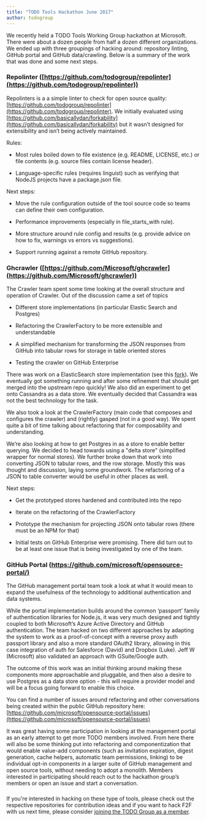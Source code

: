 ```yaml
---
title: "TODO Tools Hackathon June 2017"
author: todogroup
---
```


We recently held a TODO Tools Working Group hackathon at Microsoft. There were about a dozen people from half a dozen different organizations. We ended up with three groupings of hacking around: repository linting, GitHub portal and GitHub data/crawling. Below is a summary of the work that was done and some next steps.

### Repolinter ([https://github.com/todogroup/repolinter](https://github.com/todogroup/repolinter))

Repolinters is a a simple linter to check for open source quality: [https://github.com/todogroup/repolinter](https://github.com/todogroup/repolinter). We initially evaluated using [https://github.com/basicallydan/forkability](https://github.com/basicallydan/forkability) but it wasn’t designed for extensibility and isn’t being actively maintained.

Rules:

* Most rules boiled down to file existence (e.g. README, LICENSE, etc.) or file contents (e.g. source files contain license header).

* Language-specific rules (requires linguist) such as verifying that NodeJS projects have a package.json file.

Next steps:

* Move the rule configuration outside of the tool source code so teams can define their own configuration.

* Performance improvements (especially in file_starts_with rule).

* More structure around rule config and results (e.g. provide advice on how to fix, warnings vs errors vs suggestions).

* Support running against a remote GitHub repository.

### Ghcrawler ([https://github.com/Microsoft/ghcrawler](https://github.com/Microsoft/ghcrawler))

The Crawler team spent some time looking at the overall structure and operation of Crawler.  Out of the discussion came a set of topics

* Different store implementations (in particular Elastic Search and Postgres)

* Refactoring the CrawlerFactory to be more extensible and understandable

* A simplified mechanism for transforming the JSON responses from GitHub into tabular rows for storage in table oriented stores

* Testing the crawler on GitHub Enterprise

There was work on a ElasticSearch store implementation (see this [fork](https://github.com/craigez/ghcrawler)). We eventually got something running and after some refinement that should get merged into the upstream repo quickly! We also did an experiment to get onto Cassandra as a data store.  We eventually decided that Cassandra was not the best technology for the task.

We also took a look at the CrawlerFactory (main code that composes and configures the crawler) and (rightly) gasped (not in a good way).  We spent quite a bit of time talking about refactoring that for composability and understanding. 

We’re also looking at how to get Postgres in as a store to enable better querying.  We decided to head towards using a "delta store" (simplified wrapper for normal stores).  We further broke down that work into converting JSON to tabular rows, and the row storage.  Mostly this was thought and discussion, laying some groundwork.  The refactoring of a JSON to table converter would be useful in other places as well.

Next steps:

* Get the prototyped stores hardened and contributed into the repo

* Iterate on the refactoring of the CrawlerFactory

* Prototype the mechanism for projecting JSON onto tabular rows (there must be an NPM for that)

* Initial tests on GitHub Enterprise were promising.  There did turn out to be at least one issue that is being investigated by one of the team.

### GitHub Portal ([https://github.com/microsoft/opensource-portal/)](https://github.com/microsoft/opensource-portal/)

The GitHub management portal team took a look at what it would mean to expand the usefulness of the technology to additional authentication and data systems.

While the portal implementation builds around the common ‘passport’ family of authentication libraries for Node.js, it was very much designed and tightly coupled to both Microsoft’s Azure Active Directory and GitHub authentication. The team hacked on two different approaches by adapting the system to work as a proof-of-concept with a reverse proxy auth passport library and also a more standard OAuth2 library, allowing in this case integration of auth for Salesforce (David) and Dropbox (Luke). Jeff W (Microsoft) also validated an approach with GSuite/Google auth.

The outcome of this work was an initial thinking around making these components more approachable and pluggable, and then also a desire to use Postgres as a data store option - this will require a provider model and will be a focus going forward to enable this choice.

You can find a number of issues around refactoring and other conversations being created within the public GitHub repository here: [https://github.com/microsoft/opensource-portal/issues](https://github.com/microsoft/opensource-portal/issues)

It was great having some participation in looking at the management portal as an early attempt to get more TODO members involved. From here there will also be some thinking put into refactoring and componentization that would enable value-add components (such as invitation expiration, digest generation, cache helpers, automatic team permissions, linking) to be individual opt-in components in a larger suite of GitHub management and open source tools, without needing to adopt a monolith. Members interested in participating should reach out to the hackathon group’s members or open an issue and start a conversation.

###

If you're interested in hacking on these type of tools, please check out the respective repositories for contribution ideas and if you want to hack F2F with us next time, please consider [joining the TODO Group as a member](mailto:info@todogroup.org).
